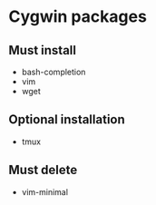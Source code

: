 # Cygwin packages

## Must install
* bash-completion
* vim
* wget

## Optional installation
* tmux

## Must delete
* vim-minimal
